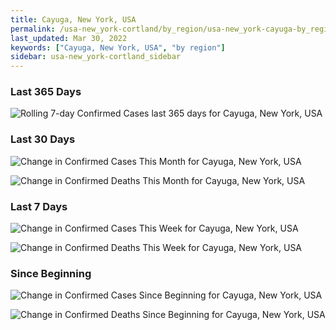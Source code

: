 ```yaml
---
title: Cayuga, New York, USA
permalink: /usa-new_york-cortland/by_region/usa-new_york-cayuga-by_region.html
last_updated: Mar 30, 2022
keywords: ["Cayuga, New York, USA", "by region"]
sidebar: usa-new_york-cortland_sidebar
---
```


<h3>Last 365 Days</h3>

![Rolling 7-day Confirmed Cases last 365 days for Cayuga, New York, USA](/covid_tracker/images/graphs/usa-new_york-cayuga-weekly_totals_graph.png)

<h3>Last 30 Days</h3>

![Change in Confirmed Cases This Month for Cayuga, New York, USA](/covid_tracker/images/graphs/usa-new_york-cayuga-delta_confirmed-30_days_graph.png)

![Change in Confirmed Deaths This Month for Cayuga, New York, USA](/covid_tracker/images/graphs/usa-new_york-cayuga-delta_deaths-30_days_graph.png)

<h3>Last 7 Days</h3>

![Change in Confirmed Cases This Week for Cayuga, New York, USA](/covid_tracker/images/graphs/usa-new_york-cayuga-delta_confirmed-7_days_graph.png)

![Change in Confirmed Deaths This Week for Cayuga, New York, USA](/covid_tracker/images/graphs/usa-new_york-cayuga-delta_deaths-7_days_graph.png)

<h3>Since Beginning</h3>

![Change in Confirmed Cases Since Beginning for Cayuga, New York, USA](/covid_tracker/images/graphs/usa-new_york-cayuga-delta_confirmed-since_beginning_graph.png)

![Change in Confirmed Deaths Since Beginning for Cayuga, New York, USA](/covid_tracker/images/graphs/usa-new_york-cayuga-delta_deaths-since_beginning_graph.png)
